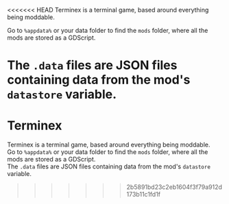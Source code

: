 <<<<<<< HEAD
Terminex is a terminal game, based around everything being moddable.

Go to `%appdata%` or your data folder to find the `mods` folder, where all the mods are stored as a GDScript.

The `.data` files are JSON files containing data from the mod's `datastore` variable.
=======
# Terminex
Terminex is a terminal game, based around everything being moddable.<br>
Go to `%appdata%` or your data folder to find the `mods` folder, where all the mods are stored as a GDScript.<br>
The `.data` files are JSON files containing data from the mod's `datastore` variable.
>>>>>>> 2b5891bd23c2eb1604f3f79a912d173b11c1fd1f
